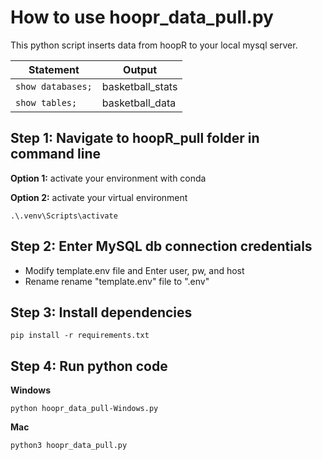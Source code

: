 # How to use hoopr_data_pull.py

This python script inserts data from hoopR to your local mysql server.

| Statement            | Output              |
|----------------------|---------------------|
| `show databases;`    | basketball_stats    |
| `show tables;`       | basketball_data     |



## Step 1: Navigate to hoopR_pull folder in command line

**Option 1:** activate your environment with conda

**Option 2:** activate your virtual environment
```
.\.venv\Scripts\activate

```



## Step 2: Enter MySQL db connection credentials 

* Modify template.env file and Enter user, pw, and host
* Rename rename "template.env" file to ".env"

## Step 3: Install dependencies

```
pip install -r requirements.txt

```

## Step 4: Run python code

**Windows**

```
python hoopr_data_pull-Windows.py

```

**Mac**

```
python3 hoopr_data_pull.py

```